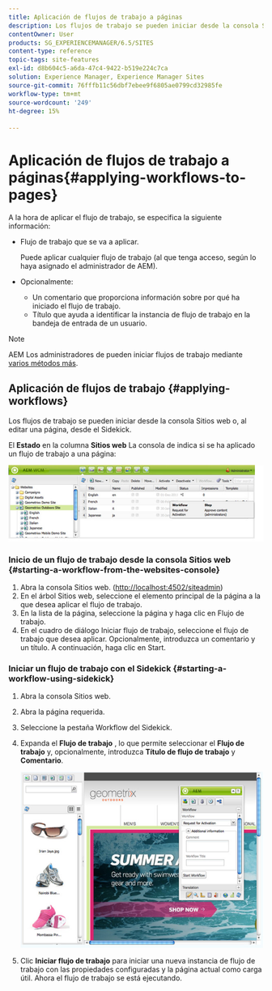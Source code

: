 ```yaml
---
title: Aplicación de flujos de trabajo a páginas
description: Los flujos de trabajo se pueden iniciar desde la consola Sitios web o, al editar una página, desde el Sidekick.
contentOwner: User
products: SG_EXPERIENCEMANAGER/6.5/SITES
content-type: reference
topic-tags: site-features
exl-id: d8b604c5-a6da-47c4-9422-b519e224c7ca
solution: Experience Manager, Experience Manager Sites
source-git-commit: 76fffb11c56dbf7ebee9f6805ae0799cd32985fe
workflow-type: tm+mt
source-wordcount: '249'
ht-degree: 15%

---
```


# Aplicación de flujos de trabajo a páginas{#applying-workflows-to-pages}

A la hora de aplicar el flujo de trabajo, se especifica la siguiente información:

* Flujo de trabajo que se va a aplicar.

  Puede aplicar cualquier flujo de trabajo (al que tenga acceso, según lo haya asignado el administrador de AEM).
* Opcionalmente:

   * Un comentario que proporciona información sobre por qué ha iniciado el flujo de trabajo.
   * Título que ayuda a identificar la instancia de flujo de trabajo en la bandeja de entrada de un usuario.

>[!NOTE]
>
>AEM Los administradores de pueden iniciar flujos de trabajo mediante [varios métodos más](/help/sites-administering/workflows-starting.md).

## Aplicación de flujos de trabajo {#applying-workflows}

Los flujos de trabajo se pueden iniciar desde la consola Sitios web o, al editar una página, desde el Sidekick.

El **Estado** en la columna **Sitios web** La consola de indica si se ha aplicado un flujo de trabajo a una página:

![workflow status](assets/workflowstatus.png)

### Inicio de un flujo de trabajo desde la consola Sitios web {#starting-a-workflow-from-the-websites-console}

1. Abra la consola Sitios web. ([http://localhost:4502/siteadmin](http://localhost:4502/siteadmin))
1. En el árbol Sitios web, seleccione el elemento principal de la página a la que desea aplicar el flujo de trabajo.
1. En la lista de la página, seleccione la página y haga clic en Flujo de trabajo.
1. En el cuadro de diálogo Iniciar flujo de trabajo, seleccione el flujo de trabajo que desea aplicar. Opcionalmente, introduzca un comentario y un título. A continuación, haga clic en Start.

### Iniciar un flujo de trabajo con el Sidekick {#starting-a-workflow-using-sidekick}

1. Abra la consola Sitios web.
1. Abra la página requerida.
1. Seleccione la pestaña Workflow del Sidekick.
1. Expanda el **Flujo de trabajo** , lo que permite seleccionar el **Flujo de trabajo** y, opcionalmente, introduzca **Título de flujo de trabajo** y **Comentario**.

   ![workflowstartsidekick](assets/workflowstartsidekick.png)

1. Clic **Iniciar flujo de trabajo** para iniciar una nueva instancia de flujo de trabajo con las propiedades configuradas y la página actual como carga útil. Ahora el flujo de trabajo se está ejecutando.
